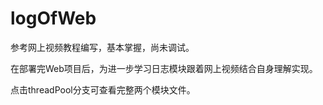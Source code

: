 # logOfWeb

参考网上视频教程编写，基本掌握，尚未调试。

在部署完Web项目后，为进一步学习日志模块跟着网上视频结合自身理解实现。

点击threadPool分支可查看完整两个模块文件。
